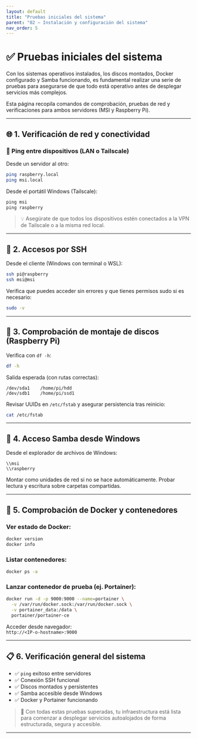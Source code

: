 ```yaml
---
layout: default
title: "Pruebas iniciales del sistema"
parent: "02 – Instalación y configuración del sistema"
nav_order: 5
---
```


# ✅ Pruebas iniciales del sistema

Con los sistemas operativos instalados, los discos montados, Docker configurado y Samba funcionando, es fundamental realizar una serie de pruebas para asegurarse de que todo está operativo antes de desplegar servicios más complejos.

Esta página recopila comandos de comprobación, pruebas de red y verificaciones para ambos servidores (MSI y Raspberry Pi).

---

## 🌐 1. Verificación de red y conectividad

### 🔁 Ping entre dispositivos (LAN o Tailscale)
Desde un servidor al otro:
```bash
ping raspberry.local
ping msi.local
```
Desde el portátil Windows (Tailscale):
```powershell
ping msi
ping raspberry
```

> 💡 Asegúrate de que todos los dispositivos estén conectados a la VPN de Tailscale o a la misma red local.

---

## 🔑 2. Accesos por SSH

Desde el cliente (Windows con terminal o WSL):
```bash
ssh pi@raspberry
ssh msi@msi
```

Verifica que puedes acceder sin errores y que tienes permisos sudo si es necesario:
```bash
sudo -v
```

---

## 🧰 3. Comprobación de montaje de discos (Raspberry Pi)

Verifica con `df -h`:
```bash
df -h
```

Salida esperada (con rutas correctas):
```
/dev/sda1    /home/pi/hdd
/dev/sdb1    /home/pi/ssd1
```

Revisar UUIDs en `/etc/fstab` y asegurar persistencia tras reinicio:
```bash
cat /etc/fstab
```

---

## 📁 4. Acceso Samba desde Windows

Desde el explorador de archivos de Windows:
```
\\msi
\\raspberry
```

Montar como unidades de red si no se hace automáticamente. Probar lectura y escritura sobre carpetas compartidas.

---

## 🐳 5. Comprobación de Docker y contenedores

### Ver estado de Docker:
```bash
docker version
docker info
```

### Listar contenedores:
```bash
docker ps -a
```

### Lanzar contenedor de prueba (ej. Portainer):
```bash
docker run -d -p 9000:9000 --name=portainer \
  -v /var/run/docker.sock:/var/run/docker.sock \
  -v portainer_data:/data \
  portainer/portainer-ce
```

Acceder desde navegador:  
`http://<IP-o-hostname>:9000`

---

## 📋 6. Verificación general del sistema

- ✅ `ping` exitoso entre servidores
- ✅ Conexión SSH funcional
- ✅ Discos montados y persistentes
- ✅ Samba accesible desde Windows
- ✅ Docker y Portainer funcionando

> 🧠 Con todas estas pruebas superadas, tu infraestructura está lista para comenzar a desplegar servicios autoalojados de forma estructurada, segura y accesible.

---
